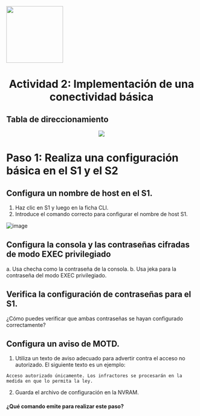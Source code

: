 <p align="left">
  <img src="https://semanadelcannabis.cayetano.edu.pe/assets/img/logo-upch.png" width="150">
  <h1 align="center">Actividad 2: Implementación de una conectividad básica</h1>
</p>

## Tabla de direccionamiento
<p align= "center">
  <img src="https://github.com/EdwinJaraOFC/CDRGrupo5/assets/150296803/221dd40d-eb2a-4ea4-b5db-2210989b9c47">
</p>

# Paso 1: Realiza una configuración básica en el S1 y el S2
## Configura un nombre de host en el S1.
1. Haz clic en S1 y luego en la ficha CLI.
2. Introduce el comando correcto para configurar el nombre de host S1.

![image](https://github.com/EdwinJaraOFC/CDRPersonal/assets/150296803/84659ff9-4531-46b2-8e31-ba45d3c48b20)

## Configura la consola y las contraseñas cifradas de modo EXEC privilegiado
a. Usa checha como la contraseña de la consola.
b. Usa jeka para la contraseña del modo EXEC privilegiado.

## Verifica la configuración de contraseñas para el S1.
¿Cómo puedes verificar que ambas contraseñas se hayan configurado correctamente?

## Configura un aviso de MOTD.
1. Utiliza un texto de aviso adecuado para advertir contra el acceso no autorizado. El siguiente texto es
un ejemplo:
```
Acceso autorizado únicamente. Los infractores se procesarán en la medida en que lo permita la ley.
```
2. Guarda el archivo de configuración en la NVRAM.

#### ¿Qué comando emite para realizar este paso?

